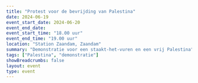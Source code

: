```yaml
---
title: "Protest voor de bevrijding van Palestina"
date: 2024-06-19
event_start_date: 2024-06-20
event_end_date: 
event_start_time: "18.00 uur"
event_end_time: "19.00 uur"
location: "Station Zaandam, Zaandam"
summary: "Demonstratie voor een staakt-het-vuren en een vrij Palestina"
tags: ["Palestina", "demonstratie"]
showBreadcrumbs: false
layout: event
type: event
---
```

